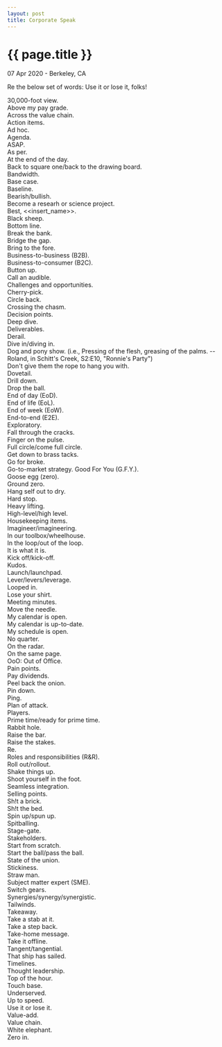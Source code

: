 ```yaml
---
layout: post
title: Corporate Speak
---
```


{{ page.title }}
================

<p class="meta">07 Apr 2020 - Berkeley, CA</p>

Re the below set of words: Use it or lose it, folks!

30,000-foot view.  
Above my pay grade.  
Across the value chain.  
Action items.  
Ad hoc.  
Agenda.  
ASAP.  
As per.  
At the end of the day.  
Back to square one/back to the drawing board.  
Bandwidth.  
Base case.  
Baseline.  
Bearish/bullish.  
Become a researh or science project.  
Best, <<insert_name>>.  
Black sheep.  
Bottom line.  
Break the bank.  
Bridge the gap.  
Bring to the fore.  
Business-to-business (B2B).  
Business-to-consumer (B2C).  
Button up.  
Call an audible.  
Challenges and opportunities.  
Cherry-pick.  
Circle back.  
Crossing the chasm.  
Decision points.  
Deep dive.  
Deliverables.  
Derail.  
Dive in/diving in.  
Dog and pony show. (i.e., Pressing of the flesh, greasing of the palms. --Roland, in Schitt's Creek, S2:E10, "Ronnie's Party")  
Don't give them the rope to hang you with.  
Dovetail.  
Drill down.  
Drop the ball.  
End of day (EoD).  
End of life (EoL).  
End of week (EoW).  
End-to-end (E2E).  
Exploratory.  
Fall through the cracks.  
Finger on the pulse.  
Full circle/come full circle.  
Get down to brass tacks.  
Go for broke.  
Go-to-market strategy.
Good For You (G.F.Y.).  
Goose egg (zero).  
Ground zero.  
Hang self out to dry.  
Hard stop.  
Heavy lifting.  
High-level/high level.  
Housekeeping items.  
Imagineer/imagineering.  
In our toolbox/wheelhouse.  
In the loop/out of the loop.  
It is what it is.  
Kick off/kick-off.  
Kudos.  
Launch/launchpad.  
Lever/levers/leverage.  
Looped in.  
Lose your shirt.  
Meeting minutes.  
Move the needle.  
My calendar is open.  
My calendar is up-to-date.  
My schedule is open.  
No quarter.  
On the radar.  
On the same page.  
OoO: Out of Office.  
Pain points.  
Pay dividends.  
Peel back the onion.  
Pin down.  
Ping.  
Plan of attack.  
Players.  
Prime time/ready for prime time.  
Rabbit hole.  
Raise the bar.  
Raise the stakes.  
Re.  
Roles and responsibilities (R&R).  
Roll out/rollout.  
Shake things up.  
Shoot yourself in the foot.  
Seamless integration.  
Selling points.  
Sh!t a brick.  
Sh!t the bed.  
Spin up/spun up.  
Spitballing.  
Stage-gate.  
Stakeholders.  
Start from scratch.  
Start the ball/pass the ball.  
State of the union.  
Stickiness.  
Straw man.  
Subject matter expert (SME).  
Switch gears.  
Synergies/synergy/synergistic.  
Tailwinds.  
Takeaway.  
Take a stab at it.  
Take a step back.  
Take-home message.  
Take it offline.  
Tangent/tangential.  
That ship has sailed.  
Timelines.  
Thought leadership.  
Top of the hour.  
Touch base.  
Underserved.  
Up to speed.  
Use it or lose it.  
Value-add.  
Value chain.  
White elephant.  
Zero in.